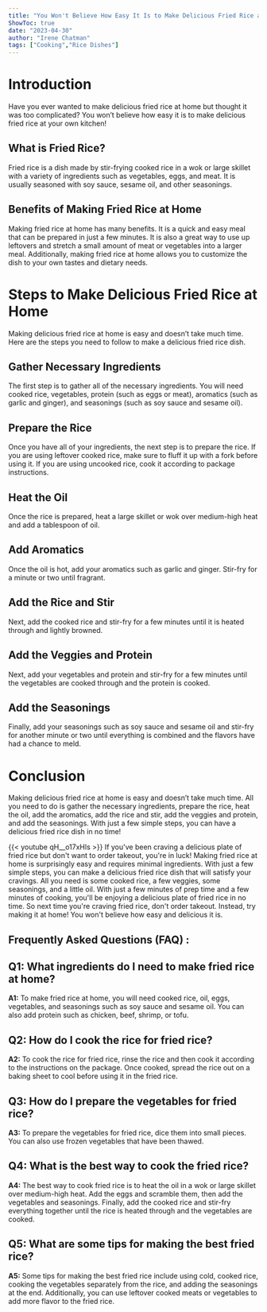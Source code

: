 ```yaml
---
title: "You Won't Believe How Easy It Is to Make Delicious Fried Rice at Home!"
ShowToc: true 
date: "2023-04-30"
author: "Irene Chatman" 
tags: ["Cooking","Rice Dishes"]
---
```

# Introduction

Have you ever wanted to make delicious fried rice at home but thought it was too complicated? You won’t believe how easy it is to make delicious fried rice at your own kitchen! 

## What is Fried Rice?

Fried rice is a dish made by stir-frying cooked rice in a wok or large skillet with a variety of ingredients such as vegetables, eggs, and meat. It is usually seasoned with soy sauce, sesame oil, and other seasonings.

## Benefits of Making Fried Rice at Home

Making fried rice at home has many benefits. It is a quick and easy meal that can be prepared in just a few minutes. It is also a great way to use up leftovers and stretch a small amount of meat or vegetables into a larger meal. Additionally, making fried rice at home allows you to customize the dish to your own tastes and dietary needs.

# Steps to Make Delicious Fried Rice at Home

Making delicious fried rice at home is easy and doesn’t take much time. Here are the steps you need to follow to make a delicious fried rice dish.

## Gather Necessary Ingredients

The first step is to gather all of the necessary ingredients. You will need cooked rice, vegetables, protein (such as eggs or meat), aromatics (such as garlic and ginger), and seasonings (such as soy sauce and sesame oil).

## Prepare the Rice

Once you have all of your ingredients, the next step is to prepare the rice. If you are using leftover cooked rice, make sure to fluff it up with a fork before using it. If you are using uncooked rice, cook it according to package instructions.

## Heat the Oil

Once the rice is prepared, heat a large skillet or wok over medium-high heat and add a tablespoon of oil.

## Add Aromatics

Once the oil is hot, add your aromatics such as garlic and ginger. Stir-fry for a minute or two until fragrant.

## Add the Rice and Stir

Next, add the cooked rice and stir-fry for a few minutes until it is heated through and lightly browned.

## Add the Veggies and Protein

Next, add your vegetables and protein and stir-fry for a few minutes until the vegetables are cooked through and the protein is cooked.

## Add the Seasonings

Finally, add your seasonings such as soy sauce and sesame oil and stir-fry for another minute or two until everything is combined and the flavors have had a chance to meld.

# Conclusion

Making delicious fried rice at home is easy and doesn’t take much time. All you need to do is gather the necessary ingredients, prepare the rice, heat the oil, add the aromatics, add the rice and stir, add the veggies and protein, and add the seasonings. With just a few simple steps, you can have a delicious fried rice dish in no time!

{{< youtube qH__o17xHls >}} 
If you've been craving a delicious plate of fried rice but don't want to order takeout, you're in luck! Making fried rice at home is surprisingly easy and requires minimal ingredients. With just a few simple steps, you can make a delicious fried rice dish that will satisfy your cravings. All you need is some cooked rice, a few veggies, some seasonings, and a little oil. With just a few minutes of prep time and a few minutes of cooking, you'll be enjoying a delicious plate of fried rice in no time. So next time you're craving fried rice, don't order takeout. Instead, try making it at home! You won't believe how easy and delicious it is.

## Frequently Asked Questions (FAQ) :
## Q1: What ingredients do I need to make fried rice at home?

**A1:** To make fried rice at home, you will need cooked rice, oil, eggs, vegetables, and seasonings such as soy sauce and sesame oil. You can also add protein such as chicken, beef, shrimp, or tofu.

## Q2: How do I cook the rice for fried rice?

**A2:** To cook the rice for fried rice, rinse the rice and then cook it according to the instructions on the package. Once cooked, spread the rice out on a baking sheet to cool before using it in the fried rice.

## Q3: How do I prepare the vegetables for fried rice?

**A3:** To prepare the vegetables for fried rice, dice them into small pieces. You can also use frozen vegetables that have been thawed.

## Q4: What is the best way to cook the fried rice?

**A4:** The best way to cook fried rice is to heat the oil in a wok or large skillet over medium-high heat. Add the eggs and scramble them, then add the vegetables and seasonings. Finally, add the cooked rice and stir-fry everything together until the rice is heated through and the vegetables are cooked.

## Q5: What are some tips for making the best fried rice?

**A5:** Some tips for making the best fried rice include using cold, cooked rice, cooking the vegetables separately from the rice, and adding the seasonings at the end. Additionally, you can use leftover cooked meats or vegetables to add more flavor to the fried rice.




